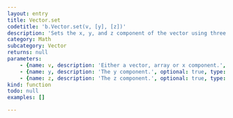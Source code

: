 ```yaml
---
layout: entry
title: Vector.set
codetitle: 'b.Vector.set(v, [y], [z])'
description: 'Sets the x, y, and z component of the vector using three separate variables, the data from a Vector, or the values from a float array.'
category: Math
subcategory: Vector
returns: null
parameters:
    - {name: v, description: 'Either a vector, array or x component.', optional: false, type: [Number, Array, Vector]}
    - {name: y, description: 'The y component.', optional: true, type: [Number]}
    - {name: z, description: 'The z component.', optional: true, type: [Number]}
kind: function
todo: null
examples: []

---
```


